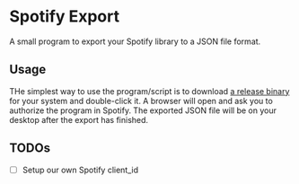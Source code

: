 # Spotify Export

A small program to export your Spotify library to a JSON file format.

## Usage

THe simplest way to use the program/script is to download [a release binary](https://github.com/jonathanbell/spotify_export/releases) for your system and double-click it. A browser will open and ask you to authorize the program in Spotify. The exported JSON file will be on your desktop after the export has finished.

## TODOs

- [ ] Setup our own Spotify client_id
